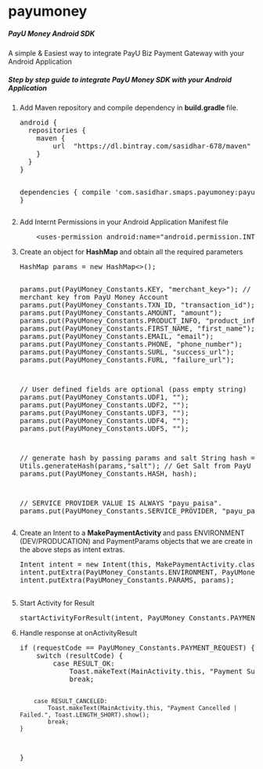 # payumoney
<h5> PayU Money Android SDK </h5>

<p> A simple & Easiest way to integrate PayU Biz Payment Gateway with your Android Application </p>

<h5>Step by step guide to integrate PayU Money SDK with your Android Application </h5>

<ol>

<li> Add Maven repository and compile dependency in <b> build.gradle </b> file.
<pre>
android {
  repositories {
    maven {
        url  "https://dl.bintray.com/sasidhar-678/maven"
    }
  }
}

dependencies {
    compile 'com.sasidhar.smaps.payumoney:payumoney:0.0.3'
}
</pre>
</li>

<li> Add Internt Permissions in your Android Application Manifest file
<pre>
    &lt;uses-permission android:name="android.permission.INTERNET" /&gt;
</pre>
</li>

<li> Create an object for <b> HashMap </b> and obtain all the required parameters
<pre>
HashMap<String, String> params = new HashMap<>();

params.put(PayUMoney_Constants.KEY, "merchant_key>"); // Get merchant key from PayU Money Account
params.put(PayUMoney_Constants.TXN_ID, "transaction_id");
params.put(PayUMoney_Constants.AMOUNT, "amount");
params.put(PayUMoney_Constants.PRODUCT_INFO, "product_info");
params.put(PayUMoney_Constants.FIRST_NAME, "first_name");
params.put(PayUMoney_Constants.EMAIL, "email");
params.put(PayUMoney_Constants.PHONE, "phone_number");
params.put(PayUMoney_Constants.SURL, "success_url");
params.put(PayUMoney_Constants.FURL, "failure_url");

// User defined fields are optional (pass empty string)
params.put(PayUMoney_Constants.UDF1, "");
params.put(PayUMoney_Constants.UDF2, "");
params.put(PayUMoney_Constants.UDF3, "");
params.put(PayUMoney_Constants.UDF4, "");
params.put(PayUMoney_Constants.UDF5, "");

// generate hash by passing params and salt 
String hash = Utils.generateHash(params,"salt"); // Get Salt from PayU Money Account 
params.put(PayUMoney_Constants.HASH, hash);

// SERVICE PROVIDER VALUE IS ALWAYS "payu_paisa".
params.put(PayUMoney_Constants.SERVICE_PROVIDER, "payu_paisa");
</pre>
</li>

<li> Create an Intent to a <b> MakePaymentActivity </b> and pass ENVIRONMENT (DEV/PRODUCATION) and PaymentParams objects that we are create in the above steps as intent extras.
<pre>
Intent intent = new Intent(this, MakePaymentActivity.class);
intent.putExtra(PayUMoney_Constants.ENVIRONMENT, PayUMoney_Constants.ENV_DEV);
intent.putExtra(PayUMoney_Constants.PARAMS, params);

</pre>
</li>

<li> Start Activity for Result
<pre>
startActivityForResult(intent, PayUMoney_Constants.PAYMENT_REQUEST);
</pre>
</li>

<li> Handle response at onActivityResult
<pre>
if (requestCode == PayUMoney_Constants.PAYMENT_REQUEST) {
    switch (resultCode) {
        case RESULT_OK:
            Toast.makeText(MainActivity.this, "Payment Success.", Toast.LENGTH_SHORT).show();
            break;

        case RESULT_CANCELED:
            Toast.makeText(MainActivity.this, "Payment Cancelled | Failed.", Toast.LENGTH_SHORT).show();
            break;
    }
}
</pre>
</li>
